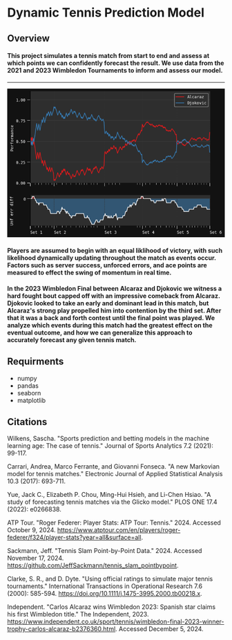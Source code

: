 # Dynamic Tennis Prediction Model

## Overview
#### This project simulates a tennis match from start to end and assess at which points we can confidently forecast the result. We use data from the 2021 and 2023 Wimbledon Tournaments to inform and assess our model.

---
![preview](ex.visual.png)

#### Players are assumed to begin with an equal liklihood of victory, with such likelihood dynamically updating throughout the match as events occur. Factors such as server success, unforced errors, and ace points are measured to effect the swing of momentum in real time. 

#### In the 2023 Wimbledon Final between Alcaraz and Djokovic we witness a hard fought bout capped off with an impressive comeback from Alcaraz. Djokovic looked to take an early and dominant lead in this match, but Alcaraz's strong play propelled him into contention by the third set. After that it was a back and forth contest until the final point was played. We analyze which events during this match had the greatest effect on the eventual outcome, and how we can generalize this approach to accurately forecast any given tennis match.

## Requirments
* numpy
* pandas
* seaborn
* matplotlib

## Citations
Wilkens, Sascha. "Sports prediction and betting models in the machine learning age: The case of tennis." Journal of Sports Analytics 7.2 (2021): 99-117.

Carrari, Andrea, Marco Ferrante, and Giovanni Fonseca. "A new Markovian model for tennis matches." Electronic Journal of Applied Statistical Analysis 10.3 (2017): 693-711.

Yue, Jack C., Elizabeth P. Chou, Ming-Hui Hsieh, and Li-Chen Hsiao. "A study of forecasting tennis matches via the Glicko model." PLOS ONE 17.4 (2022): e0266838.

ATP Tour. "Roger Federer: Player Stats: ATP Tour: Tennis." 2024. Accessed October 9, 2024. https://www.atptour.com/en/players/roger-federer/f324/player-stats?year=all&surface=all.

Sackmann, Jeff. "Tennis Slam Point-by-Point Data." 2024. Accessed November 17, 2024. https://github.com/JeffSackmann/tennis_slam_pointbypoint.

Clarke, S. R., and D. Dyte. "Using official ratings to simulate major tennis tournaments." International Transactions in Operational Research 7.6 (2000): 585-594. https://doi.org/10.1111/j.1475-3995.2000.tb00218.x.

Independent. "Carlos Alcaraz wins Wimbledon 2023: Spanish star claims his first Wimbledon title." The Independent, 2023. https://www.independent.co.uk/sport/tennis/wimbledon-final-2023-winner-trophy-carlos-alcaraz-b2376360.html. Accessed December 5, 2024.
